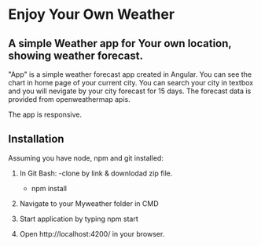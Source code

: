 # Enjoy Your Own Weather

## A simple Weather app for Your own location, showing weather forecast.

"App" is a simple weather forecast app created in Angular.
You can see the chart in home page of your current city.
You can search your city in textbox and you will nevigate by your city forecast for 15 days.
The forecast data is provided from openweathermap apis. 

The app is responsive.


## Installation

Assuming you have node, npm and git installed:

1. In Git Bash:
     -clone by link & downlodad zip file.
    -  npm install

2. Navigate to your Myweather folder in CMD

3. Start application by typing npm start

4. Open http://localhost:4200/ in your browser.
